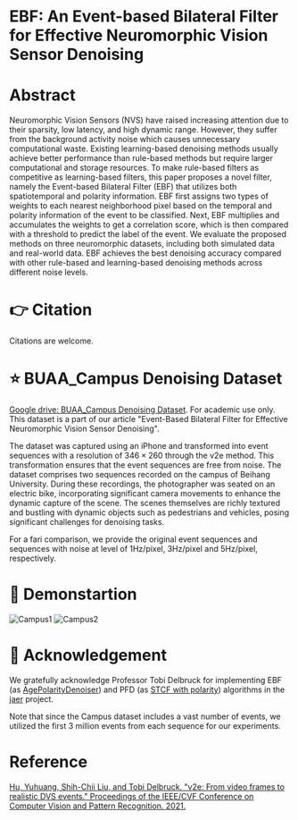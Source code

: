 # EBF: An Event-based Bilateral Filter for Effective Neuromorphic Vision Sensor Denoising

# Abstract
Neuromorphic Vision Sensors (NVS) have raised increasing attention due to their sparsity, low latency, and high dynamic range. However, they suffer from the background activity noise which causes unnecessary computational waste. Existing learning-based denoising methods usually achieve better performance than rule-based methods but require larger computational and storage resources. To make rule-based filters as competitive as learning-based filters, this paper proposes a novel filter, namely the Event-based Bilateral Filter (EBF) that utilizes both spatiotemporal and polarity information. EBF first assigns two types of weights to each nearest neighborhood pixel based on the temporal and polarity information of the event to be classified. Next, EBF multiplies and accumulates the weights to get a correlation score, which is then compared with a threshold to predict the label of the event. We evaluate the proposed methods on three neuromorphic datasets, including both simulated data and real-world data. EBF achieves the best denoising accuracy compared with other rule-based and learning-based denoising methods across different noise levels.

# :point_right: Citation
Citations are welcome.

# :star: BUAA_Campus Denoising Dataset
[Google drive: BUAA_Campus Denoising Dataset](https://drive.google.com/drive/folders/1NiswzR7yJ9z_nxOyc7dXW76b0hXZdViz?usp=sharing). For academic use only. This dataset is a part of our article "Event-Based Bilateral Filter for Effective Neuromorphic Vision Sensor Denoising". 

The dataset was captured using an iPhone and transformed into event sequences with a resolution of $346\times260$ through the v2e method. This transformation ensures that the event sequences are free from noise. The dataset comprises two sequences recorded on the campus of Beihang University. During these recordings, the photographer was seated on an electric bike, incorporating significant camera movements to enhance the dynamic capture of the scene. The scenes themselves are richly textured and bustling with dynamic objects such as pedestrians and vehicles, posing significant challenges for denoising tasks.

For a fari comparison, we provide the original event sequences and sequences with noise at level of 1Hz/pixel, 3Hz/pixel and 5Hz/pixel, respectively.


# :dizzy: Demonstartion
![Campus1](https://github.com/shicy17/BUAA_campus/blob/main/Demonstration/Campus1.gif?raw=true "Campus1") ![Campus2](https://github.com/shicy17/BUAA_campus/blob/main/Demonstration/Campus2.gif?raw=true "Campus2")


# :clap: Acknowledgement
We gratefully acknowledge Professor Tobi Delbruck for implementing EBF (as [AgePolarityDenoiser](https://github.com/SensorsINI/jaer/blob/master/src/net/sf/jaer/eventprocessing/filter/AgePolarityDenoiser.java)) and PFD (as [STCF with polarity](https://github.com/SensorsINI/jaer/blob/master/src/net/sf/jaer/eventprocessing/filter/SpatioTemporalCorrelationFilter.java)) algorithms in the [jaer](https://github.com/SensorsINI/jaer) project.

Note that since the Campus dataset includes a vast number of events, we utilized the first 3 million events from each sequence for our experiments.

# Reference

[Hu, Yuhuang, Shih-Chii Liu, and Tobi Delbruck. "v2e: From video frames to realistic DVS events." Proceedings of the IEEE/CVF Conference on Computer Vision and Pattern Recognition. 2021.](http://arxiv.org/abs/2006.07722)



